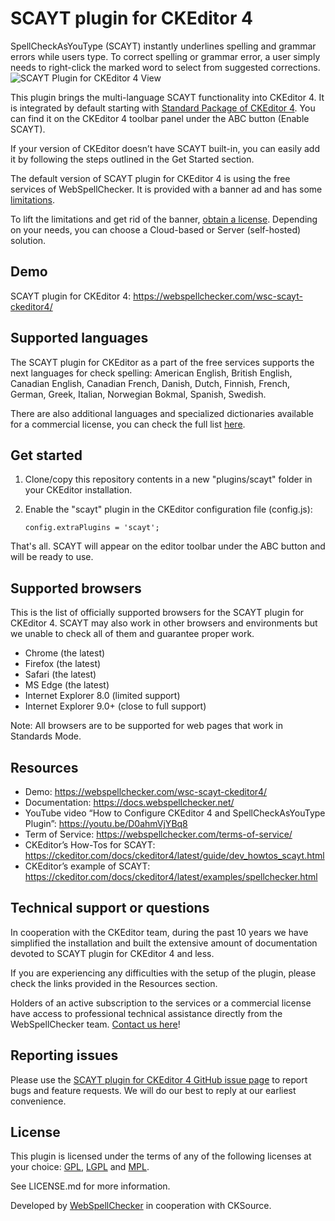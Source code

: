 # SCAYT plugin for CKEditor 4

SpellCheckAsYouType (SCAYT) instantly underlines spelling and grammar errors while users type. To correct spelling or grammar error, a user simply needs to right-click the marked word to select from suggested corrections.
![SCAYT Plugin for CKEditor 4 View](https://webspellchecker.com/app/images/scayt_plugin_for_ckeditor4.png)

This plugin brings the multi-language SCAYT functionality into CKEditor 4. It is integrated by default starting with [Standard Package of CKEditor 4](https://ckeditor.com/ckeditor-4/download/). You can find it on the CKEditor 4 toolbar panel under the ABC button (Enable SCAYT).

If your version of CKEditor doesn’t have SCAYT built-in, you can easily add it by following the steps outlined in the Get Started section.

The default version of SCAYT plugin for CKEditor 4 is using the free services of WebSpellChecker. It is provided with a banner ad and has some [limitations](https://docs.webspellchecker.net/display/WebSpellCheckerCloud/Free+and+Paid+WebSpellChecker+Cloud+Services+Comparison+for+CKEditor).

To lift the limitations and get rid of the banner, [obtain a license](https://webspellchecker.com/wsc-scayt-ckeditor4/#pricing). Depending on your needs, you can choose a Cloud-based or Server (self-hosted) solution.

## Demo

SCAYT plugin for CKEditor 4: https://webspellchecker.com/wsc-scayt-ckeditor4/

## Supported languages

The SCAYT plugin for CKEditor as a part of the free services supports the next languages for check spelling: American English, British English, Canadian English, Canadian French, Danish, Dutch, Finnish, French, German, Greek, Italian, Norwegian Bokmal, Spanish, Swedish.

There are also additional languages and specialized dictionaries available for a commercial license, you can check the full list [here](https://webspellchecker.com/additional-dictionaries/).

## Get started

1.  Clone/copy this repository contents in a new "plugins/scayt" folder in your CKEditor installation.
2.  Enable the "scayt" plugin in the CKEditor configuration file (config.js):

        config.extraPlugins = 'scayt';

That's all. SCAYT will appear on the editor toolbar under the ABC button and will be ready to use.

## Supported browsers

This is the list of officially supported browsers for the SCAYT plugin for CKEditor 4. SCAYT may also work in other browsers and environments but we unable to check all of them and guarantee proper work.

- Chrome (the latest)
- Firefox (the latest)
- Safari (the latest)
- MS Edge (the latest)
- Internet Explorer 8.0 (limited support)
- Internet Explorer 9.0+ (close to full support)

Note: All browsers are to be supported for web pages that work in Standards Mode.

## Resources

- Demo: https://webspellchecker.com/wsc-scayt-ckeditor4/
- Documentation: https://docs.webspellchecker.net/
- YouTube video “How to Configure CKEditor 4 and SpellCheckAsYouType Plugin”: https://youtu.be/D0ahmVjYBq8
- Term of Service: https://webspellchecker.com/terms-of-service/
- CKEditor’s How-Tos for SCAYT: https://ckeditor.com/docs/ckeditor4/latest/guide/dev_howtos_scayt.html
- CKEditor’s example of SCAYT: https://ckeditor.com/docs/ckeditor4/latest/examples/spellchecker.html

## Technical support or questions

In cooperation with the CKEditor team, during the past 10 years we have simplified the installation and built the extensive amount of documentation devoted to SCAYT plugin for CKEditor 4 and less.

If you are experiencing any difficulties with the setup of the plugin, please check the links provided in the Resources section.

Holders of an active subscription to the services or a commercial license have access to professional technical assistance directly from the WebSpellChecker team. [Contact us here](https://webspellchecker.com/contact-us/)!

## Reporting issues

Please use the [SCAYT plugin for CKEditor 4 GitHub issue page](https://github.com/WebSpellChecker/ckeditor-plugin-scayt/issues) to report bugs and feature requests. We will do our best to reply at our earliest convenience.

## License

This plugin is licensed under the terms of any of the following licenses at your choice: [GPL](http://www.gnu.org/licenses/gpl.html), [LGPL](http://www.gnu.org/licenses/lgpl.html) and [MPL](http://www.mozilla.org/MPL/MPL-1.1.html).

See LICENSE.md for more information.

Developed by [WebSpellChecker](https://webspellchecker.com/) in cooperation with CKSource.

